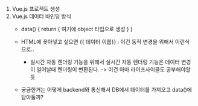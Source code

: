 
1. Vue.js 프로젝트 생성
2. Vue.js 데이터 바인딩 방식
    - data() {
        return {
            여기에 object 타입으로 생성
        }
    }
    - HTML에 꽂아넣고 싶으면 {{ 데이터 이름}}
        : 이건 동적 변경을 위해서 이런식으로..
        + 실시간 자동 렌더링 기능을 위해서
        실시간 자동 렌더링 기능은 데이터 변경이 일어날때 렌더링이 변환된다.
        -> 이건 아마 라이프사이클도 공부해야할듯

    - 궁금한거는 어떻게 backend와 통신해서 DB에서 데이터를 가져오고 data()에 담아둘까?